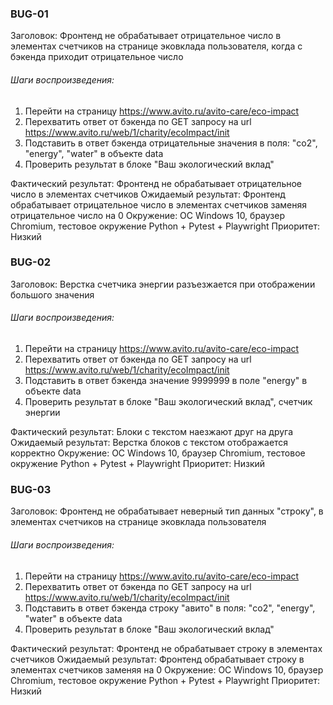 ### BUG-01 
Заголовок: Фронтенд не обрабатывает отрицательное число в элементах счетчиков на странице эковклада пользователя, когда с бэкенда приходит отрицательное число

###### Шаги воспроизведения:
1. Перейти на страницу https://www.avito.ru/avito-care/eco-impact
2. Перехватить ответ от бэкенда по GET запросу на url https://www.avito.ru/web/1/charity/ecoImpact/init
3. Подставить в ответ бэкенда отрицательные значения в поля: "co2", "energy", "water" в объекте data
4. Проверить результат в блоке "Ваш экологический вклад"

Фактический результат: Фронтенд не обрабатывает отрицательное число в элементах счетчиков
Ожидаемый результат: Фронтенд обрабатывает отрицательное число в элементах счетчиков заменяя отрицательное число на 0
Окружение: ОС Windows 10, браузер Chromium, тестовое окружение Python + Pytest + Playwright
Приоритет: Низкий

### BUG-02
Заголовок: Верстка счетчика энергии разъезжается при отображении большого значения

###### Шаги воспроизведения:
1. Перейти на страницу https://www.avito.ru/avito-care/eco-impact
2. Перехватить ответ от бэкенда по GET запросу на url https://www.avito.ru/web/1/charity/ecoImpact/init
3. Подставить в ответ бэкенда значение 9999999 в поле "energy" в объекте data
4. Проверить результат в блоке "Ваш экологический вклад", счетчик энергии

Фактический результат: Блоки с текстом наезжают друг на друга
Ожидаемый результат: Верстка блоков с текстом отображается корректно
Окружение: ОС Windows 10, браузер Chromium, тестовое окружение Python + Pytest + Playwright
Приоритет: Низкий

### BUG-03
Заголовок: Фронтенд не обрабатывает неверный тип данных "строку", в элементах счетчиков на странице эковклада пользователя

###### Шаги воспроизведения:
1. Перейти на страницу https://www.avito.ru/avito-care/eco-impact
2. Перехватить ответ от бэкенда по GET запросу на url https://www.avito.ru/web/1/charity/ecoImpact/init
3. Подставить в ответ бэкенда строку "авито" в поля: "co2", "energy", "water" в объекте data
4. Проверить результат в блоке "Ваш экологический вклад"

Фактический результат: Фронтенд не обрабатывает строку в элементах счетчиков
Ожидаемый результат: Фронтенд обрабатывает строку в элементах счетчиков заменяя на 0
Окружение: ОС Windows 10, браузер Chromium, тестовое окружение Python + Pytest + Playwright
Приоритет: Низкий
